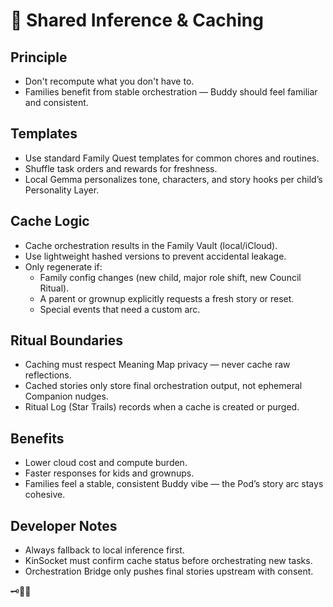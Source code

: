 # 🔄 Shared Inference & Caching

## Principle
- Don't recompute what you don't have to.
- Families benefit from stable orchestration — Buddy should feel familiar and consistent.

## Templates
- Use standard Family Quest templates for common chores and routines.
- Shuffle task orders and rewards for freshness.
- Local Gemma personalizes tone, characters, and story hooks per child’s Personality Layer.

## Cache Logic
- Cache orchestration results in the Family Vault (local/iCloud).
- Use lightweight hashed versions to prevent accidental leakage.
- Only regenerate if:
  - Family config changes (new child, major role shift, new Council Ritual).
  - A parent or grownup explicitly requests a fresh story or reset.
  - Special events that need a custom arc.

## Ritual Boundaries
- Caching must respect Meaning Map privacy — never cache raw reflections.
- Cached stories only store final orchestration output, not ephemeral Companion nudges.
- Ritual Log (Star Trails) records when a cache is created or purged.

## Benefits
- Lower cloud cost and compute burden.
- Faster responses for kids and grownups.
- Families feel a stable, consistent Buddy vibe — the Pod’s story arc stays cohesive.

## Developer Notes
- Always fallback to local inference first.
- KinSocket must confirm cache status before orchestrating new tasks.
- Orchestration Bridge only pushes final stories upstream with consent.

🗝️🌙✨
